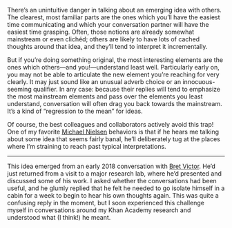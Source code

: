 There’s an unintuitive danger in talking about an emerging idea with others. The clearest, most familiar parts are the ones which you’ll have the easiest time communicating and which your conversation partner will have the easiest time grasping. Often, those notions are already somewhat mainstream or even clichéd; others are likely to have lots of cached thoughts around that idea, and they’ll tend to interpret it incrementally.

But if you’re doing something original, the most interesting elements are the ones which others—and you!—understand least well. Particularly early on, you may not be able to articulate the new element you’re reaching for very clearly. It may just sound like an unusual adverb choice or an innocuous-seeming qualifier. In any case: because their replies will tend to emphasize the most mainstream elements and pass over the elements you least understand, conversation will often drag you back towards the mainstream. It’s a kind of “regression to the mean” for ideas.

Of course, the best colleagues and collaborators actively avoid this trap! One of my favorite [Michael Nielsen](https://notes.andymatuschak.org/z4JuirVwUcoGL4wZ8dM6Los) behaviors is that if he hears me talking about some idea that seems fairly banal, he’ll deliberately tug at the places where I’m straining to reach past typical interpretations.

---

This idea emerged from an early 2018 conversation with [Bret Victor](https://notes.andymatuschak.org/zQHLh2sCqonNdDR3aRPEAua). He’d just returned from a visit to a major research lab, where he’d presented and discussed some of his work. I asked whether the conversations had been useful, and he glumly replied that he felt he needed to go isolate himself in a cabin for a week to begin to hear his own thoughts again. This was quite a confusing reply in the moment, but I soon experienced this challenge myself in conversations around my Khan Academy research and understood what (I think!) he meant.